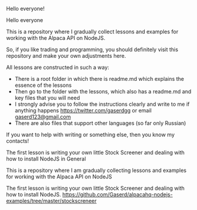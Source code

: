 Hello everyone!

Hello everyone

This is a repository where I gradually collect lessons and examples for working with the Alpaca API on NodeJS.

So, if you like trading and programming, you should definitely visit this repository and make your own adjustments here.

All lessons are constructed in such a way:
- There is a root folder in which there is readme.md which explains the essence of the lessons
- Then go to the folder with the lessons, which also has a readme.md and key files that you will need
- I strongly advise you to follow the instructions clearly and write to me if anything happens https://twitter.com/gaserdgg or email gaserd123@gmail.com
- There are also files that support other languages (so far only Russian)

If you want to help with writing or something else, then you know my contacts!

The first lesson is writing your own little Stock Screener and dealing with how to install NodeJS in General

This is a repository where I am gradually collecting lessons and examples for working with the Alpaca API on NodeJS

The first lesson is writing your own little Stock Screener and dealing with how to install NodeJS.
https://github.com/Gaserd/alpacahq-nodejs-examples/tree/master/stockscreneer


